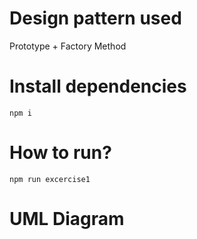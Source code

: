 # Design pattern used

Prototype + Factory Method

# Install dependencies

`npm i`

# How to run?

`npm run excercise1`

# UML Diagram
